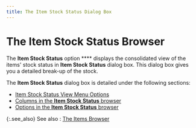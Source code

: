 ```yaml
---
title: The Item Stock Status Dialog Box
---
```


# The Item Stock Status Browser


The **Item Stock Status** option **** displays the consolidated view of the  items' stock status in **Item Stock Status**  dialog box. This dialog box gives you a detailed break-up of the stock.


The **Item Stock Status** dialog  box is detailed under the following sections:

- [Item  Stock Status View Menu Options]({{site.mi_baseurl}}/misc/item_stock_status_view_menu_options_mi.html)
- [Columns  in the **Item Stock Status** browser]({{site.mi_baseurl}}/misc/columns_in_the_item_stock_status_dialog_box.html)
- [Options  in the **Item Stock Status** browser]({{site.mi_baseurl}}/misc/options_in_the_item_stock_status_dialog_box.html)



{:.see_also}
See also
: [The Items Browser]({{site.mi_baseurl}}/the-items-browser/the_items_explorer.html)
